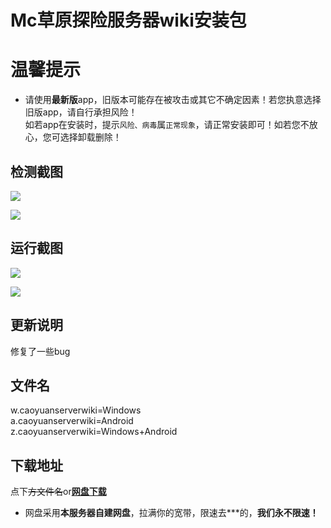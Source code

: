 # Mc草原探险服务器wiki安装包

# 温馨提示
- 请使用**最新版**app，旧版本可能存在被攻击或其它不确定因素！若您执意选择旧版app，请自行承担风险！<br>如若app在安装时，提示`风险、病毒`属`正常现象`，请正常安装即可！如若您不放心，您可选择卸载删除！

## 检测截图
![](https://img.yunr.us.kg/api/cfile/AgACAgUAAyEGAASO2xA4AAMsZ0FNpaektbelsIYEmDTnugarCXEAAo29MRtqAQhWRzbYBcmj8ksBAAMCAAN3AAM2BA)

![](https://img.yunr.us.kg/api/cfile/AgACAgUAAyEGAASO2xA4AAMtZ0FN3px2AZ_GdFctzvFIar4Ut84AAo69MRtqAQhWZbEZ6sdVyFUBAAMCAAN5AAM2BA)

## 运行截图
![](https://img.yunr.us.kg/api/cfile/AgACAgUAAyEGAASO2xA4AAMuZ0FODftTSkIxHFhYm6fzZ6WFkHYAAo-9MRtqAQhWBSyKK-yZdfoBAAMCAAN3AAM2BA)

![](https://img.yunr.us.kg/api/cfile/AgACAgUAAyEGAASO2xA4AAMvZ0FOFykAAcelXUDndCvuPLfSBxdFAAKQvTEbagEIVixfmDHwGUyWAQADAgADeQADNgQ)

## 更新说明
修复了一些bug

## 文件名
w.caoyuanserverwiki=Windows<br>a.caoyuanserverwiki=Android<br>z.caoyuanserverwiki=Windows+Android

## 下载地址
点下~~方文件名~~or[**网盘下载**](https://pan.ypshidifu.cn/#s/-j29y7UA)

- 网盘采用**本服务器自建网盘**，拉满你的宽带，限速去***的，**我们永不限速！**
